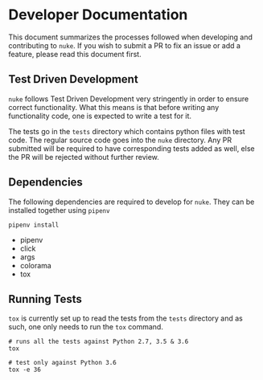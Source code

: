 # Developer Documentation

This document summarizes the processes followed when developing and contributing to `nuke`. If you wish to submit a PR to fix an issue or add a feature, please read this document first.

## Test Driven Development

`nuke` follows Test Driven Development very stringently in order to ensure correct functionality. What this means is that before writing any functionality code, one is expected to write a test for it.

The tests go in the `tests` directory which contains python files with test code. The regular source code goes into the `nuke` directory. Any PR submitted will be required to have corresponding tests added as well, else the PR will be rejected without further review.

## Dependencies

The following dependencies are required to develop for `nuke`. They can be installed together using `pipenv`

```shell
pipenv install
```

- pipenv
- click
- args
- colorama
- tox

## Running Tests

`tox` is currently set up to read the tests from the `tests` directory and as such, one only needs to run the `tox` command.

```shell
# runs all the tests against Python 2.7, 3.5 & 3.6
tox  

# test only against Python 3.6
tox -e 36  
```
